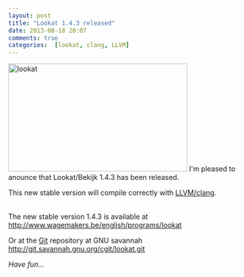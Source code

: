 ```yaml
---
layout: post
title: "Lookat 1.4.3 released"
date: 2013-08-18 20:07
comments: true
categories:  [lookat, clang, LLVM]
---
```


<img src="{{ '/images/lookat_143.png'  | remove_first:'/' | absolute_url }}" class="right" width="360" height="217" alt="lookat" />
I'm pleased to anounce that Lookat/Bekijk 1.4.3 has been released.


This new stable version will compile correctly with <a href="http://clang.llvm.org/">LLVM/clang</a>.<br /><br />
<p>
The new stable version 1.4.3 is available at <a href="http://www.wagemakers.be/english/programs/lookat">http://www.wagemakers.be/english/programs/lookat</a> 

Or at the <a href="http://git-scm.com/">Git</a> repository at GNU savannah <a href="http://git.savannah.gnu.org/cgit/lookat.git">http://git.savannah.gnu.org/cgit/lookat.git</a>
</p>
<p style="font-style: italic;">
Have fun...
</p>
